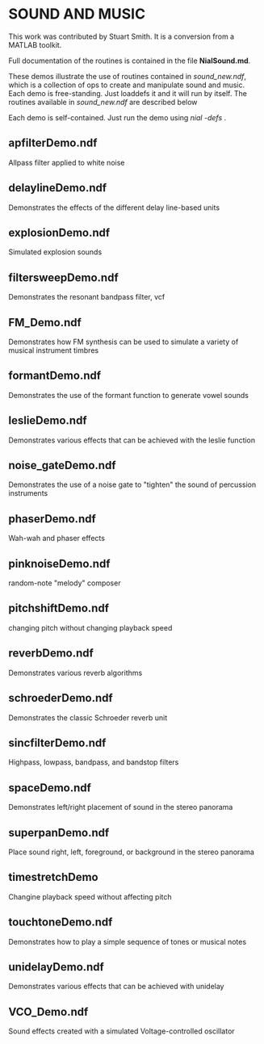 # SOUND AND MUSIC


This work was contributed by Stuart Smith. It is a conversion from a MATLAB
toolkit.

Full documentation of the routines is contained in the file
**NialSound.md**.


These demos illustrate the use of routines contained in *sound_new.ndf*,
which is a collection of ops to create and manipulate sound and music.
Each demo is free-standing. Just loaddefs it and it will run by itself.
The routines available in *sound_new.ndf* are described below

Each demo is self-contained. Just run the demo using *nial -defs <demo>*.

## apfilterDemo.ndf

Allpass filter applied to white noise

## delaylineDemo.ndf

Demonstrates the effects of the different delay line-based units

## explosionDemo.ndf

Simulated explosion sounds

## filtersweepDemo.ndf

Demonstrates the resonant bandpass filter, vcf

## FM_Demo.ndf

Demonstrates how FM synthesis can be used to simulate a variety of
musical instrument timbres

## formantDemo.ndf

Demonstrates the use of the formant function to generate vowel sounds

## leslieDemo.ndf

Demonstrates various effects that can be achieved with the leslie
function

## noise_gateDemo.ndf

Demonstrates the use of a noise gate to "tighten" the sound of
percussion instruments

## phaserDemo.ndf

Wah-wah and phaser effects

## pinknoiseDemo.ndf

random-note "melody" composer

## pitchshiftDemo.ndf

changing pitch without changing playback speed

## reverbDemo.ndf

Demonstrates various reverb algorithms

## schroederDemo.ndf

Demonstrates the classic Schroeder reverb unit

## sincfilterDemo.ndf

Highpass, lowpass, bandpass, and bandstop filters

## spaceDemo.ndf

Demonstrates left/right placement of sound in the stereo panorama

## superpanDemo.ndf

Place sound right, left, foreground, or background in the stereo
panorama

## timestretchDemo

Changine playback speed without affecting pitch

## touchtoneDemo.ndf

Demonstrates how to play a simple sequence of tones or musical notes

## unidelayDemo.ndf

Demonstrates various effects that can be achieved with unidelay

## VCO_Demo.ndf

Sound effects created with a simulated Voltage-controlled oscillator


